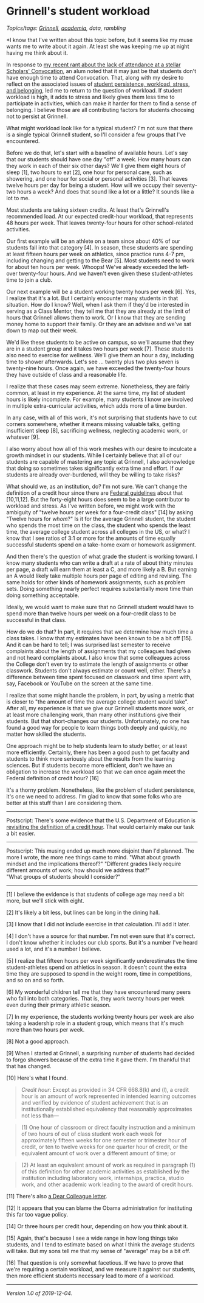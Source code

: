 Grinnell's student workload
===========================

*Topics/tags: [Grinnell](index-grinnell), [academia](index-academia), data, rambling*

*I know that I've written about this topic before, but it seems
like my muse wants me to write about it again.  At least she was
keeping me up at night having me think about it.

In response to [my recent rant about the lack of attendance at a
stellar Scholars' Convocation](frustrated-2019-11-21d), an alum
noted that it may just be that students don't have enough time to
attend Convocation.  That, along with my desire to reflect on the
associated issues of [student persistence, workload, stress, and
belonging](persistence-rate-2019-11-24), led me to return to the
question of workload. If student workload is high, it adds to stress
and likely gives them less time to participate in activities, which
can make it harder for them to find a sense of belonging.  I believe
those are all contributing factors for students choosing not to
persist at Grinnell.

What might workload look like for a typical student?  I'm not sure
that there is a single typical Grinnell student, so I'll consider
a few groups that I've encountered.

Before we do that, let's start with a baseline of available hours.
Let's say that our students should have one day "off" a week.  How
many hours can they work in each of their six other days?  We'll
give them eight hours of sleep [1], two hours to eat [2], one hour
for personal care, such as showering, and one hour for social or
personal activities [3].  That leaves twelve hours per day for being
a student.  How will we occupy their seventy-two hours a week?  And
does that sound like a lot or a little?  It sounds like a lot to
me.

Most students are taking sixteen credits.  At least that's Grinnell's
recommended load.  At our expected credit-hour workload, that
represents 48 hours per week.  That leaves twenty-four hours for
other school-related activities.

Our first example will be an athlete on a team since about 40% of
our students fall into that category [4].  In season, these students
are spending at least fifteen hours per week on athletics, since
practice runs 4-7 pm, including changing and getting to the Bear
[5].  Most students need to work for about ten hours per week.  Whoops!
We've already exceeded the left-over twenty-four hours.  And we
haven't even given these student-athletes time to join a club.

Our next example will be a student working twenty hours per week
[6].  Yes, I realize that it's a lot.  But I certainly encounter
many students in that situation.  How do I know?  Well, when I
ask them if they'd be interested in serving as a Class Mentor, they
tell me that they are already at the limit of hours that Grinnell
allows them to work.  Or I know that they are sending money home
to support their family. Or they are an advisee and we've sat down
to map out their week.

We'd like these students to be active on campus, so we'll assume
that they are in a student group and it takes two hours per week
[7]. These students also need to exercise for wellness.  We'll give
them an hour a day, including time to shower afterwards.  Let's see
...  twenty plus two plus seven is twenty-nine hours.  Once again,
we have exceeded the twenty-four hours they have outside of class
and a reasonable life.

I realize that these cases may seem extreme.  Nonetheless, they are
fairly common, at least in my experience.  At the same time, my
list of student hours is likely incomplete.  For example, many
students I know are involved in multiple extra-curricular activities,
which adds more of a time burden.

In any case, with all of this work, it's not surprising that students
have to cut corners somewhere, whether it means missing valuable
talks, getting insufficient sleep [8], sacrificing wellness,
neglecting academic work, or whatever [9].

I also worry about how all of this work meshes with our desire to
inculcate a growth mindset in our students.  While I certainly believe
that all of our students are capable of mastering any topic at
Grinnell, I also acknowledge that doing so sometimes takes significantly
extra time and effort.  If our students are already over-burdened,
will they be willing to take risks?

What should we, as an institution, do?  I'm not sure.  We can't
change the definition of a credit hour since there are
[Federal
guidelines](https://www.ecfr.gov/cgi-bin/text-idx?SID=ae813138f65c93bd81a17b66d59d067d&mc=true&node=pt34.3.600&rgn=div5#se34.3.600_12)
about that [10,11,12].  But the forty-eight hours does seem to be a large 
contributor to workload and stress.  As
I've written before, we might work with the ambiguity of "twelve hours
per week for a four-credit class" [14] by asking "Twelve hours for
_whom_?"  Is it for the average Grinnell student, the student who
spends the most time on the class, the student who spends the least
time, the average college student across all colleges in the US,
or what?  I know that I see ratios of 3:1 or more for the amounts
of time equally successful students spend on a take-home exam or
homework assignment.

And then there's the question of what grade the student is working
toward.  I know many students who can write a draft at a rate of
about thirty minutes per page, a draft will earn them at least a
C, and more likely a B.  But earning an A would likely take multiple
hours per page of editing and revising.  The same holds for other
kinds of homework assignments, such as problem sets.  Doing something
nearly perfect requires substantially more time than doing something
acceptable.

Ideally, we would want to make sure that no Grinnell student would
have to spend more than twelve hours per week on a four-credit class
to be successful in that class.

How do we do that?  In part, it requires that we determine how much
time a class takes. I know that my estimates have been known to be
a bit off [15].  And it can be hard to tell; I was surprised last
semester to receive complaints about the length of assignments that
my colleagues had given and not heard complaints about.  I also
know that some colleagues across the College don't even try to
estimate the length of assignments or other classwork.  Students
don't always estimate or count well, either.  There's a difference
between time spent focused on classwork and time spent with, say,
Facebook or YouTube on the screen at the same time.

I realize that some might handle the problem, in part, by using a
metric that is closer to "the amount of time the average college
student would take".  After all, my experience is that we give our
Grinnell students more work, or at least more challenging work, than many
other institutions give their students.  But that short-changes our
students.  Unfortunately, no one has found a good way for people
to learn things both deeply and quickly, no matter how skilled the
students.

One approach might be to help students learn to study better, or
at least more efficiently.  Certainly, there has been a good push
to get faculty and students to think more seriously about the results
from the learning sciences.  But if students become more efficient,
don't we have an obligation to increase the workload so that we can
once again meet the Federal definition of credit hour? [16]

It's a thorny problem.  Nonetheless, like the problem of student
persistence, it's one we need to address.  I'm glad to know that
some folks who are better at this stuff than I are considering them.

---

Postscript: There's some evidence that the U.S. Department of Education is
[revisiting the definition of a credit
hour](https://www.insidehighered.com/quicktakes/2019/03/12/more-confusion-credit-hour-definition).  That would certainly make our task a bit easier.

---

Postscript: This musing ended up much more disjoint than I'd planned.
The more I wrote, the more nee things came to mind.  "What about
growth mindset and the implications thereof?"  "Different grades
likely require different amounts of work; how should we address that?"  
"What groups of students should I consider?"

---

[1] I believe the evidence is that students of college age may need a
bit more, but we'll stick with eight.

[2] It's likely a bit less, but lines can be long in the dining hall.

[3] I know that I did not include exercise in that calculation.  I'll
add it later.

[4] I don't have a source for that number.  I'm not even sure that it's
correct.  I don't know whether it includes our club sports.  But it's 
a number I've heard used a lot, and it's a number I believe.

[5] I realize that fifteen hours per week significantly underestimates
the time student-athletes spend on athletics in season.  It doesn't
count the extra time they are supposed to spend in the weight room,
time in competitions, and so on and so forth.

[6] My wonderful children tell me that they have encountered many
peers who fall into both categories.  That is, they work twenty hours
per week even during their primary athletic season.

[7] In my experience, the students working twenty hours per week
are also taking a leadership role in a student group, which means
that it's much more than two hours per week.

[8] Not a good approach.

[9] When I started at Grinnell, a surprising number of students had
decided to forgo showers because of the extra time it gave them.  I'm
thankful that that has changed.

[10] Here's what I found.

> _Credit hour_: Except as provided in 34 CFR 668.8(k) and (l), a credit hour is an amount of work represented in intended learning outcomes and verified by evidence of student achievement that is an institutionally established equivalency that reasonably approximates not less than—

> (1) One hour of classroom or direct faculty instruction and a minimum of two hours of out of class student work each week for approximately fifteen weeks for one semester or trimester hour of credit, or ten to twelve weeks for one quarter hour of credit, or the equivalent amount of work over a different amount of time; or

> (2) At least an equivalent amount of work as required in paragraph (1) of this definition for other academic activities as established by the institution including laboratory work, internships, practica, studio work, and other academic work leading to the award of credit hours.

[11] There's also [a Dear Colleague
letter](https://ifap.ed.gov/dpcletters/attachments/GEN1106.pdf).

[12] It appears that you can blame the Obama administration for
instituting this far too vague policy.

[14] Or three hours per credit hour, depending on how you think
about it.

[15] Again, that's because I see a wide range in how long things
take students, and I tend to estimate based on what I think the
average students will take.  But my sons tell me that my sense of
"average" may be a bit off.

[16] That question is only somewhat facetious.  If we have to prove
that we're requiring a certain workload, and we measure it against
our students, then more efficient students necessary lead to more of
a workload.

---

*Version 1.0 of 2019-12-04.*
